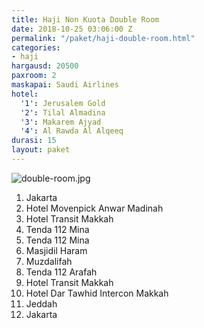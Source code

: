 ```yaml
---
title: Haji Non Kuota Double Room
date: 2018-10-25 03:06:00 Z
permalink: "/paket/haji-double-room.html"
categories:
- haji
hargausd: 20500
paxroom: 2
maskapai: Saudi Airlines
hotel:
  '1': Jerusalem Gold
  '2': Tilal Almadina
  '3': Makarem Ajyad
  '4': Al Rawda Al Alqeeq
durasi: 15
layout: paket
---
```


![double-room.jpg](/uploads/double-room.jpg)

1. Jakarta
2. Hotel Movenpick Anwar Madinah
3. Hotel Transit Makkah
4. Tenda 112 Mina
5. Tenda 112 Mina
6. Masjidil Haram
7. Muzdalifah
8. Tenda 112 Arafah
9. Hotel Transit Makkah
10. Hotel Dar Tawhid Intercon Makkah
11. Jeddah
12. Jakarta